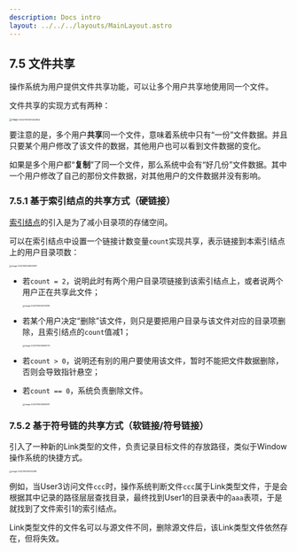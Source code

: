 ```yaml
---
description: Docs intro
layout: ../../../layouts/MainLayout.astro
---
```


 ## 7.5 文件共享

操作系统为用户提供文件共享功能，可以让多个用户共享地使用同一个文件。

文件共享的实现方式有两种：

<img src="https://images.drshw.tech/images/notes/image-20221105151342564.png" alt="image-20221105151342564" style="zoom:28%;" />

要注意的是，多个用户**共享**同一个文件，意味着系统中只有“一份”文件数据。并且只要某个用户修改了该文件的数据，其他用户也可以看到文件数据的变化。

如果是多个用户都“**复制**”了同一个文件，那么系统中会有“好几份”文件数据。其中一个用户修改了自己的那份文件数据，对其他用户的文件数据并没有影响。

### 7.5.1 基于索引结点的共享方式（硬链接）

[索引结点](https://docs.drshw.tech/os/7/3/#733-%E7%B4%A2%E5%BC%95%E7%BB%93%E7%82%B9)的引入是为了减小目录项的存储空间。

可以在索引结点中设置一个链接计数变量`count`实现共享，表示链接到本索引结点上的用户目录项数：

<img src="https://images.drshw.tech/images/notes/image-20221105144803081.png" alt="image-20221105144803081" style="zoom:25%;" />

+ 若`count = 2`，说明此时有两个用户目录项链接到该索引结点上，或者说两个用户正在共享此文件；

  <img src="https://images.drshw.tech/images/notes/image-20221105145725189.png" alt="image-20221105145725189" style="zoom:25%;" />

+ 若某个用户决定“删除”该文件，则只是要把用户目录与该文件对应的目录项删除，且索引结点的`count`值减1；

  <img src="https://images.drshw.tech/images/notes/image-20221105145849770.png" alt="image-20221105145849770" style="zoom:25%;" />

+ 若`count > 0`，说明还有别的用户要使用该文件，暂时不能把文件数据删除，否则会导致指针悬空；

+ 若`count == 0`，系统负责删除文件。

  <img src="https://images.drshw.tech/images/notes/image-20221105145949917.png" alt="image-20221105145949917" style="zoom:25%;" />

### 7.5.2 基于符号链的共享方式（软链接/符号链接）

引入了一种新的Link类型的文件，负责记录目标文件的存放路径，类似于Window操作系统的快捷方式。

<img src="https://images.drshw.tech/images/notes/image-20221105150152598.png" alt="image-20221105150152598" style="zoom:25%;" />

例如，当User3访问文件`ccc`时，操作系统判断文件`ccc`属于Link类型文件，于是会根据其中记录的路径层层查找目录，最终找到User1的目录表中的`aaa`表项，于是就找到了文件索引1的索引结点。

Link类型文件的文件名可以与源文件不同，删除源文件后，该Link类型文件依然存在，但将失效。
